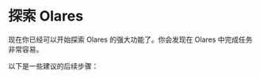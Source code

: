 # 探索 Olares

现在你已经可以开始探索 Olares 的强大功能了。你会发现在 Olares 中完成任务非常容易。

以下是一些建议的后续步骤：

<div class="launch-card-container">
  <LaunchCard
    title="探索使用场景"
    description="了解如何在日常生活中充分利用 Olares。"
    :links="[
    { text: 'Stable Diffusion', 
    href: '../use-cases/stable-diffusion' }, 
    { text: 'Krita + ComfyUI 实时绘画', 
    href: '../use-cases/comfyui-for-krita' }, 
    { text: '使用 Open WebUI', 
    href: '../use-cases/openwebui' }, 
    { text: 'Perplexica', 
    href: '../use-cases/perplexica' },
    { text: 'Dify',
    href: '../use-cases/dify' }]"
    buttonText="了解更多"
    buttonLink="../use-cases/"
  />
    <LaunchCard
    title="体验 Olares 应用"
    description="熟悉 Olares 上的系统应用。"
    :links="[
    { text: 'Profile', 
    href: '../tasks/profile' }, 
    { text: '应用市场', 
    href: '../tasks/install-uninstall-update' }, 
    { text: '文件管理器', 
    href: '../tasks/files' }, 
    { text: 'Vault', 
    href: '../tasks/vault' },
    { text: 'Wise',
    href: '../tasks/wise' }]"
    buttonText="了解更多"
    buttonLink="../tasks/"
  />
    <LaunchCard
    title="深入了解 Olares"
    description="加深对 Olares 的理解。"
    :links="[
    { text: 'Olares ID', 
    href: '../concepts/olares-id' }, 
    { text: '账号', 
    href: '../concepts/account' }, 
    { text: '应用', 
    href: '../concepts/application' },]"
    buttonText="了解更多"
    buttonLink="../concepts/"
  />

</div>